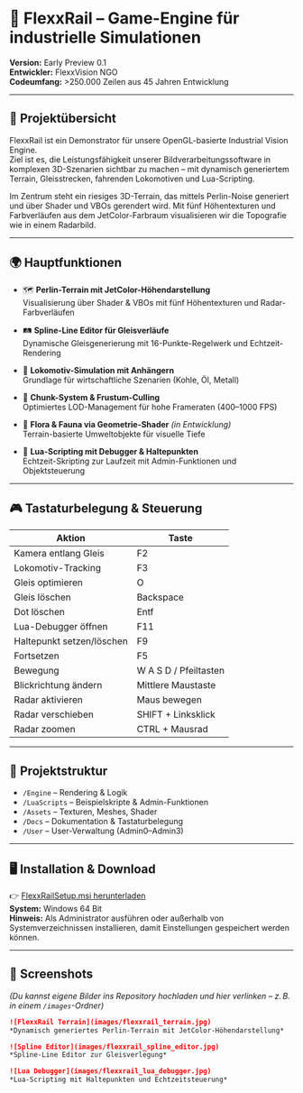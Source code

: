 # 🚂 FlexxRail – Game-Engine für industrielle Simulationen

**Version:** Early Preview 0.1  
**Entwickler:** FlexxVision NGO  
**Codeumfang:** >250.000 Zeilen aus 45 Jahren Entwicklung

---

## 🧭 Projektübersicht

FlexxRail ist ein Demonstrator für unsere OpenGL-basierte Industrial Vision Engine.  
Ziel ist es, die Leistungsfähigkeit unserer Bildverarbeitungssoftware in komplexen 3D-Szenarien sichtbar zu machen – mit dynamisch generiertem Terrain, Gleisstrecken, fahrenden Lokomotiven und Lua-Scripting.

Im Zentrum steht ein riesiges 3D-Terrain, das mittels Perlin-Noise generiert und über Shader und VBOs gerendert wird. Mit fünf Höhentexturen und Farbverläufen aus dem JetColor-Farbraum visualisieren wir die Topografie wie in einem Radarbild.

---

## 🌍 Hauptfunktionen

- 🗺️ **Perlin-Terrain mit JetColor-Höhendarstellung**  
  Visualisierung über Shader & VBOs mit fünf Höhentexturen und Radar-Farbverläufen

- 🛤️ **Spline-Line Editor für Gleisverläufe**  
  Dynamische Gleisgenerierung mit 16-Punkte-Regelwerk und Echtzeit-Rendering

- 🚆 **Lokomotiv-Simulation mit Anhängern**  
  Grundlage für wirtschaftliche Szenarien (Kohle, Öl, Metall)

- 🧮 **Chunk-System & Frustum-Culling**  
  Optimiertes LOD-Management für hohe Frameraten (400–1000 FPS)

- 🌳 **Flora & Fauna via Geometrie-Shader** *(in Entwicklung)*  
  Terrain-basierte Umweltobjekte für visuelle Tiefe

- 🧵 **Lua-Scripting mit Debugger & Haltepunkten**  
  Echtzeit-Skripting zur Laufzeit mit Admin-Funktionen und Objektsteuerung

---

## 🎮 Tastaturbelegung & Steuerung

| Aktion | Taste |
|--------|-------|
| Kamera entlang Gleis | F2 |
| Lokomotiv-Tracking | F3 |
| Gleis optimieren | O |
| Gleis löschen | Backspace |
| Dot löschen | Entf |
| Lua-Debugger öffnen | F11 |
| Haltepunkt setzen/löschen | F9 |
| Fortsetzen | F5 |
| Bewegung | W A S D / Pfeiltasten |
| Blickrichtung ändern | Mittlere Maustaste |
| Radar aktivieren | Maus bewegen |
| Radar verschieben | SHIFT + Linksklick |
| Radar zoomen | CTRL + Mausrad |

---

## 📁 Projektstruktur

- `/Engine` – Rendering & Logik
- `/LuaScripts` – Beispielskripte & Admin-Funktionen
- `/Assets` – Texturen, Meshes, Shader
- `/Docs` – Dokumentation & Tastaturbelegung
- `/User` – User-Verwaltung (Admin0–Admin3)

---

## 🖥️ Installation & Download

👉 [FlexxRailSetup.msi herunterladen](https://www.flexxvision.de/flexxrail.html#download)  
**System:** Windows 64 Bit  
**Hinweis:** Als Administrator ausführen oder außerhalb von Systemverzeichnissen installieren, damit Einstellungen gespeichert werden können.

---

## 📸 Screenshots

*(Du kannst eigene Bilder ins Repository hochladen und hier verlinken – z. B. in einem `/images`-Ordner)*

```markdown
![FlexxRail Terrain](images/flexxrail_terrain.jpg)  
*Dynamisch generiertes Perlin-Terrain mit JetColor-Höhendarstellung*

![Spline Editor](images/flexxrail_spline_editor.jpg)  
*Spline-Line Editor zur Gleisverlegung*

![Lua Debugger](images/flexxrail_lua_debugger.jpg)  
*Lua-Scripting mit Haltepunkten und Echtzeitsteuerung*
